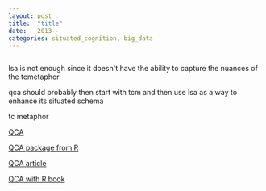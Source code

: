 ```yaml
---
layout: post
title:  "title"
date:   2013--
categories: situated_cognition, big_data
---
```


![]()

lsa is not enough since it doesn't have the ability to capture the nuances of the tcmetaphor

qca should probably then start with tcm and then use lsa as a way to enhance its situated schema

tc metaphor

[QCA](http://www.u.arizona.edu/~cragin/fsQCA/)

[QCA package from R](http://cran.r-project.org/web/packages/QCA/index.html)

[QCA article](http://journal.r-project.org/archive/2013-1/thiem-dusa.pdf)

[QCA with R book](http://www.amazon.com/Qualitative-Comparative-Analysis-SpringerBriefs-ebook/dp/B00A9YH2LM/ref=tmm_kin_swatch_0?_encoding=UTF8&sr=&qid=)
